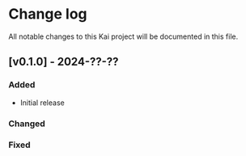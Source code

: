 # Change log

All notable changes to this Kai project will be documented in this file.

## [v0.1.0] - 2024-??-??

### Added

- Initial release

### Changed

### Fixed
